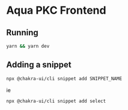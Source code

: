 # Aqua PKC Frontend

## Running

```bash
yarn && yarn dev
```

## Adding a snippet

```bash
npx @chakra-ui/cli snippet add SNIPPET_NAME
```

ie

```bash
npx @chakra-ui/cli snippet add select
```